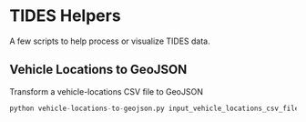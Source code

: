 # TIDES Helpers

A few scripts to help process or visualize TIDES data.

## Vehicle Locations to GeoJSON

Transform a vehicle-locations CSV file to GeoJSON

```python
python vehicle-locations-to-geojson.py input_vehicle_locations_csv_filename output_geojson_filename
```
